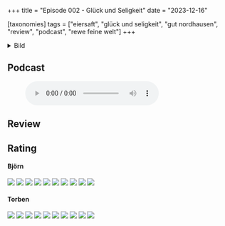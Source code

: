 +++
title = "Episode 002 - Glück und Seligkeit"
date = "2023-12-16"

[taxonomies]
tags = ["eiersaft", "glück und seligkeit", "gut nordhausen", "review", "podcast", "rewe feine welt"]
+++

<!-- <style>
body {
    background-image: url("/img/der-gute-pott.jpg") !important;
}
</style> -->

<details>
<summary>Bild</summary>
<img src="/img/glueck-und-seligkeit.jpg" />
</details>

## Podcast

<figure>
<audio controls src="/audio/podcasts/episode-002.ogg" type="audio/ogg">
</audio>
</figure>

## Review

## Rating

#### Björn

<img src="/img/egg.png" class="egg-rating-item" />
<img src="/img/egg.png" class="egg-rating-item" />
<img src="/img/egg.png" class="egg-rating-item" />
<img src="/img/egg.png" class="egg-rating-item" />
<img src="/img/egg.png" class="egg-rating-item" />
<img src="/img/empty-egg.png" class="egg-rating-item" />
<img src="/img/empty-egg.png" class="egg-rating-item" />
<img src="/img/empty-egg.png" class="egg-rating-item" />
<img src="/img/empty-egg.png" class="egg-rating-item" />
<img src="/img/empty-egg.png" class="egg-rating-item" />

#### Torben

<img src="/img/egg.png" class="egg-rating-item" />
<img src="/img/egg.png" class="egg-rating-item" />
<img src="/img/egg.png" class="egg-rating-item" />
<img src="/img/egg.png" class="egg-rating-item" />
<img src="/img/egg.png" class="egg-rating-item" />
<img src="/img/empty-egg.png" class="egg-rating-item" />
<img src="/img/empty-egg.png" class="egg-rating-item" />
<img src="/img/empty-egg.png" class="egg-rating-item" />
<img src="/img/empty-egg.png" class="egg-rating-item" />
<img src="/img/empty-egg.png" class="egg-rating-item" />